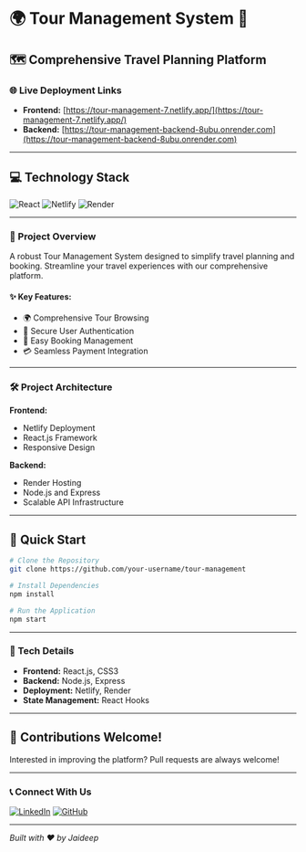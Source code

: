 # 🌍 Tour Management System 🚌

## 🗺️ Comprehensive Travel Planning Platform

### 🌐 Live Deployment Links
- **Frontend:** [https://tour-management-7.netlify.app/](https://tour-management-7.netlify.app/)
- **Backend:** [https://tour-management-backend-8ubu.onrender.com](https://tour-management-backend-8ubu.onrender.com)

---

## 💻 Technology Stack

![React](https://img.shields.io/badge/React-Frontend-blue?style=for-the-badge&logo=react)
![Netlify](https://img.shields.io/badge/Netlify-Hosting-00C7B7?style=for-the-badge&logo=netlify)
![Render](https://img.shields.io/badge/Render-Backend_Hosting-46E3B7?style=for-the-badge&logo=render)

---

### 🚀 Project Overview

A robust Tour Management System designed to simplify travel planning and booking. Streamline your travel experiences with our comprehensive platform.

#### ✨ Key Features:
- 🌍 Comprehensive Tour Browsing
- 🔐 Secure User Authentication
- 📅 Easy Booking Management
- 💳 Seamless Payment Integration

---

### 🛠️ Project Architecture

**Frontend:** 
- Netlify Deployment 
- React.js Framework
- Responsive Design

**Backend:**
- Render Hosting
- Node.js and Express
- Scalable API Infrastructure

---

## 🌟 Quick Start

```bash
# Clone the Repository
git clone https://github.com/your-username/tour-management

# Install Dependencies
npm install

# Run the Application
npm start
```

---

### 🔧 Tech Details

- **Frontend:** React.js, CSS3
- **Backend:** Node.js, Express
- **Deployment:** Netlify, Render
- **State Management:** React Hooks

---

## 🤝 Contributions Welcome!

Interested in improving the platform? Pull requests are always welcome! 

---

### 📞 Connect With Us

[![LinkedIn](https://img.shields.io/badge/LinkedIn-Connect-0077B5?style=for-the-badge&logo=linkedin)](YOUR_LINKEDIN_PROFILE)
[![GitHub](https://img.shields.io/badge/GitHub-Repository-181717?style=for-the-badge&logo=github)](YOUR_GITHUB_PROFILE)

---

*Built with ❤️ by Jaideep*
